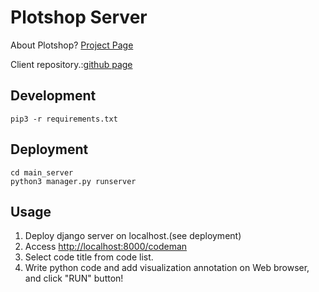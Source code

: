 # Plotshop Server

About Plotshop?
[Project Page](https://asai-kentaro.github.io/plotshop_server/)

Client repository.:[github page](https://github.com/asai-kentaro/plotshop_clientup)

## Development

```
pip3 -r requirements.txt
```

## Deployment

```
cd main_server
python3 manager.py runserver
```

## Usage
1. Deploy django server on localhost.(see deployment)
2. Access [http://localhost:8000/codeman](http://localhost:8000/codeman)
3. Select code title from code list.
4. Write python code and add visualization annotation on Web browser, and click "RUN" button!
